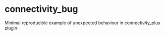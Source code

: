 # connectivity_bug
 Minimal reproducible example of unexpected behaviour in connectivity_plus plugin
